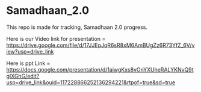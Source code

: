 # Samadhaan_2.0
This repo is made for tracking, Samadhaan 2.0 progress.


Here is our Video link for presentation = https://drive.google.com/file/d/17JJEpJqR6sR8xM6AmBUgZz6R73YfZ_6V/view?usp=drive_link

Here is ppt Link = https://docs.google.com/presentation/d/1aiwgKxs8vOnYXUheRALYKNvQ9tgIXGhG/edit?usp=drive_link&ouid=117228866252136294221&rtpof=true&sd=true
